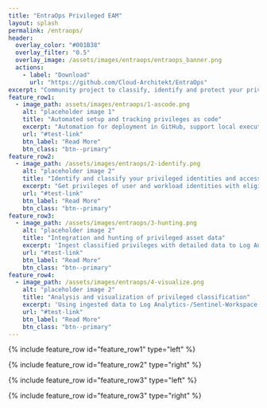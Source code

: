 ```yaml
---
title: "EntraOps Privileged EAM"
layout: splash
permalink: /entraops/
header:
  overlay_color: "#001B38"
  overlay_filter: "0.5"
  overlay_image: /assets/images/entraops/entraops_banner.png
  actions:
    - label: "Download"
      url: "https://github.com/Cloud-Architekt/EntraOps"
excerpt: "Community project to classify, identify and protect your privileges based on Enterprise Access Model (EAM)"
feature_row1:
  - image_path: assets/images/entraops/1-ascode.png
    alt: "placeholder image 1"
    title: "Automated setup and tracking privileges as code"
    excerpt: "Automation for deployment in GitHub, support local execution or any platform which supports PowerShell Core"
    url: "#test-link"
    btn_label: "Read More"
    btn_class: "btn--primary"    
feature_row2:    
  - image_path: /assets/images/entraops/2-identify.png
    alt: "placeholder image 2"
    title: "Identify and classify your privileged identities and access"
    excerpt: "Get privileges of user and workload identities with eligible, permanent, time-bounded and nested role assignments in Microsoft Entra. Identify your privileged identities and access based on automated and full customizable classification of Enterprise Access tiering” model"
    url: "#test-link"
    btn_label: "Read More"
    btn_class: "btn--primary"
feature_row3:
  - image_path: /assets/images/entraops/3-hunting.png
    alt: "placeholder image 2"
    title: "Integration and hunting of privileged asset data"
    excerpt: 'Ingest classified privileges with detailed data to Log Analytics Workspace or Sentinel WatchList for hunting and enrichment"`'
    url: "#test-link"
    btn_label: "Read More"
    btn_class: "btn--primary"
feature_row4:
  - image_path: /assets/images/entraops/4-visualize.png
    alt: "placeholder image 2"
    title: "Analysis and visualization of privileged classification"
    excerpt: 'Using ingested data to Log Analytics-/Sentinel-Workspace or WatchLists for monitoring, hunting or entity enrichment of your privileged assets. Workbook to visualize results of all classified roles including charts to identify “tier breach”. Compare classification of privileged objects (based on custom security attribute) with their classified privileged access (identified by EntraOps)."`'
    url: "#test-link"
    btn_label: "Read More"
    btn_class: "btn--primary"
---
```


{% include feature_row id="feature_row1" type="left" %}

{% include feature_row id="feature_row2" type="right" %}

{% include feature_row id="feature_row3" type="left" %}

{% include feature_row id="feature_row3" type="right" %}

